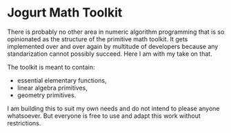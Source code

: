 Jogurt Math Toolkit
===================

There is probably no other area in numeric algorithm programming that is so opinionated as the
structure of the primitive math toolkit. It gets implemented over and over again by multitude of
developers because any standarization cannot possibly succeed. Here I am with my take on that.

The toolkit is meant to contain:

  * essential elementary functions,
  * linear algebra primitives,
  * geometry primitives.

I am building this to suit my own needs and do not intend to please anyone whatsoever. But everyone
is free to use and adapt this work without restrictions.
